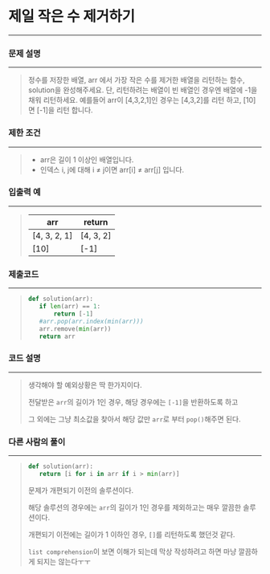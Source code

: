 # 제일 작은 수 제거하기

---



### 문제 설명

---

>정수를 저장한 배열, arr 에서 가장 작은 수를 제거한 배열을 리턴하는 함수, solution을 완성해주세요. 단, 리턴하려는 배열이 빈 배열인 경우엔 배열에 -1을 채워 리턴하세요. 예를들어 arr이 [4,3,2,1]인 경우는 [4,3,2]를 리턴 하고, [10]면 [-1]을 리턴 합니다.



### 제한 조건

---

>- arr은 길이 1 이상인 배열입니다.
>- 인덱스 i, j에 대해 i ≠ j이면 arr[i] ≠ arr[j] 입니다.



### 입출력 예

---

>| arr          | return    |
>| ------------ | --------- |
>| [4, 3, 2, 1] | [4, 3, 2] |
>| [10]         | [-1]      |



### 제출코드

---

>
>```python
>def solution(arr):
>    if len(arr) == 1:
>        return [-1]
>    #arr.pop(arr.index(min(arr)))
>    arr.remove(min(arr))
>    return arr
>```



### 코드 설명

---

>
>생각해야 할 예외상황은 딱 한가지이다.
>
>전달받은 `arr`의 길이가 1인 경우, 해당 경우에는 `[-1]`을 반환하도록 하고 
>
>그 외에는 그냥 최소값을 찾아서 해당 값만 `arr`로 부터 `pop()`해주면 된다.



### 다른 사람의 풀이

---

>```python
>def solution(arr):
>    return [i for i in arr if i > min(arr)]
>```
>
>
>문제가 개편되기 이전의 솔루션이다.
>
>해당 솔루션의 경우에는 `arr`의 길이가 1인 경우를 제외하고는 매우 깔끔한 솔루션이다.
>
>개편되기 이전에는 길이가 1 이하인 경우, `[]`를 리턴하도록 했던것 같다.
>
>`list comprehension`이 보면 이해가 되는데 막상 작성하려고 하면 마냥 깔끔하게 되지는 않는다ㅜㅜ

